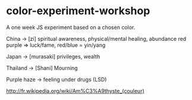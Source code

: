color-experiment-workshop
=========================

A one week JS experiment based on a chosen color.

China -> [zi] spiritual awareness, physical/mental healing, abundance
red purple => luck/fame, red/blue = yin/yang

Japan -> [murasaki] privileges, wealth

Thailand -> [Shani] Mourning

Purple haze -> feeling under drugs (LSD)

http://fr.wikipedia.org/wiki/Am%C3%A9thyste_(couleur)